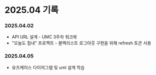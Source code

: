 # 2025.04 기록</br>

### 2025.04.02
* API URL 설계 - UMC 3주차 워크북
* "오늘도 힘내" 프로젝트 - 블랙리스트 로그아웃 구현을 위해 refresh 토큰 사용

### 2025.04.05
* 유즈케이스 다이어그램 및 uml 설계 학습
